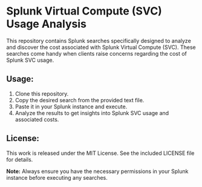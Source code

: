 # Splunk Virtual Compute (SVC) Usage Analysis

This repository contains Splunk searches specifically designed to analyze and discover the cost associated with Splunk Virtual Compute (SVC). These searches come handy when clients raise concerns regarding the cost of Splunk SVC usage.

## Usage:
1. Clone this repository.
2. Copy the desired search from the provided text file.
3. Paste it in your Splunk instance and execute.
4. Analyze the results to get insights into Splunk SVC usage and associated costs.

## License:
This work is released under the MIT License. See the included LICENSE file for details.

**Note:** Always ensure you have the necessary permissions in your Splunk instance before executing any searches.
